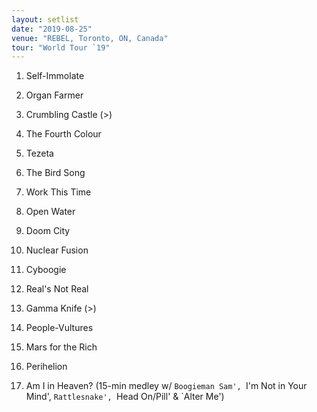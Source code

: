 ```yaml
---
layout: setlist
date: "2019-08-25"
venue: "REBEL, Toronto, ON, Canada"
tour: "World Tour `19"
---
```



 1. Self-Immolate

 2. Organ Farmer

 3. Crumbling Castle
    (>)

 4. The Fourth Colour

 5. Tezeta

 6. The Bird Song

 7. Work This Time

 8. Open Water

 9. Doom City

10. Nuclear Fusion

11. Cyboogie

12. Real's Not Real

13. Gamma Knife
    (>)

14. People-Vultures

15. Mars for the Rich

16. Perihelion

17. Am I in Heaven?
    (15-min medley w/ `Boogieman Sam', `I'm Not in Your Mind',
    `Rattlesnake', `Head On/Pill' & `Alter Me')


